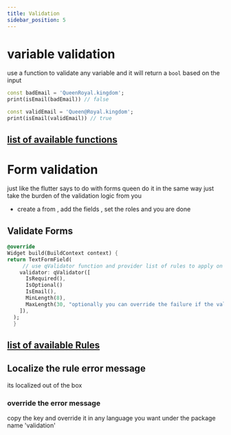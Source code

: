 ```yaml
---
title: Validation
sidebar_position: 5
---
```


# variable validation

use a function to validate any variable and it will return a `bool` based on the input

```dart
const badEmail = 'QueenRoyal.kingdom';
print(isEmail(badEmail)) // false

const validEmail = 'Queen@Royal.kingdom';
print(isEmail(validEmail)) // true

```

## [list of available functions](https://pub.dev/documentation/queen_validators/latest/queen_validators/queen_validators-library.html#functions)

# Form validation

just like the flutter says to do with forms queen do it in the same way just take the burden of the validation logic from you

- create a from , add the fields , set the roles and you are done

## Validate Forms

```dart
@override
Widget build(BuildContext context) {
return TextFormField(
     // use qValidator function and provider list of rules to apply on this field
    validator: qValidator([
      IsRequired(),
      IsOptional()
      IsEmail(),
      MinLength(8),
      MaxLength(30, "optionally you can override the failure if the validation fails"),
    ]),
  );
  }
```

## [list of available Rules](https://pub.dev/documentation/queen_validators/latest/queen_validators/queen_validators-library.html#classes)

## Localize the rule error message

its localized out of the box

### override the error message

copy the key and override it in any language you want under the package name 'validation'
